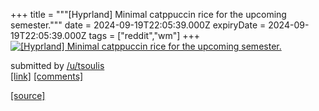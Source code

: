 +++
title = """[Hyprland] Minimal catppuccin rice for the upcoming semester."""
date = 2024-09-19T22:05:39.000Z
expiryDate = 2024-09-19T22:05:39.000Z
tags = ["reddit","wm"]
+++
[![[Hyprland] Minimal catppuccin rice for the upcoming semester.](https://b.thumbs.redditmedia.com/R8CDTeDk55fPgWmVubx_TTRNmXRqb3KHtNRE4QWYg7s.jpg "[Hyprland] Minimal catppuccin rice for the upcoming semester.")](https://www.reddit.com/r/unixporn/comments/1fkwicn/hyprland_minimal_catppuccin_rice_for_the_upcoming/)

submitted by [/u/tsoulis](https://www.reddit.com/user/tsoulis)  
[\[link\]](https://www.reddit.com/gallery/1fkwicn) [\[comments\]](https://www.reddit.com/r/unixporn/comments/1fkwicn/hyprland_minimal_catppuccin_rice_for_the_upcoming/)

[[source]](https://www.reddit.com/r/unixporn/comments/1fkwicn/hyprland_minimal_catppuccin_rice_for_the_upcoming/)
